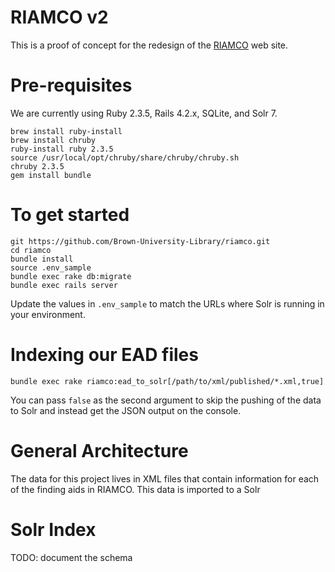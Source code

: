 # RIAMCO v2
This is a proof of concept for the redesign of the [RIAMCO](http://www.riamco.org/) web site.


# Pre-requisites
We are currently using Ruby 2.3.5, Rails 4.2.x, SQLite, and Solr 7.

```
brew install ruby-install
brew install chruby
ruby-install ruby 2.3.5
source /usr/local/opt/chruby/share/chruby/chruby.sh
chruby 2.3.5
gem install bundle
```

# To get started
```
git https://github.com/Brown-University-Library/riamco.git
cd riamco
bundle install
source .env_sample
bundle exec rake db:migrate
bundle exec rails server
```

Update the values in `.env_sample` to match the URLs where Solr is running in
your environment.


# Indexing our EAD files
```
bundle exec rake riamco:ead_to_solr[/path/to/xml/published/*.xml,true]
```

You can pass `false` as the second argument to skip the pushing of the data to Solr and instead get the JSON output on the console.

# General Architecture

The data for this project lives in XML files that contain information for each of the
finding aids in RIAMCO. This data is imported to a Solr


# Solr Index
TODO: document the schema



